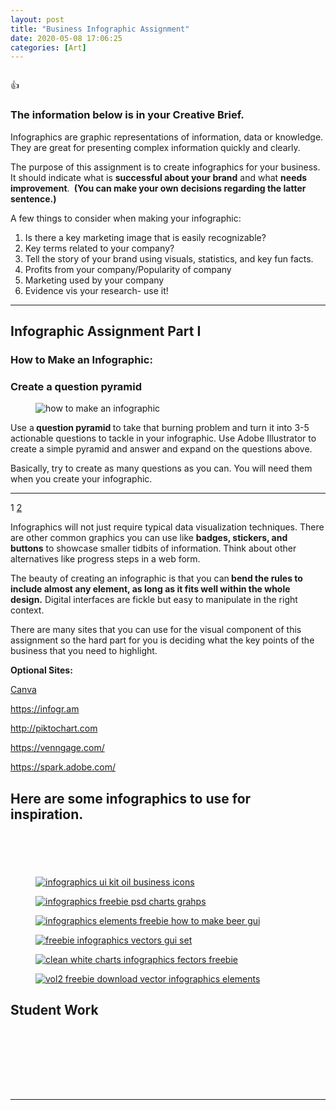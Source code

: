 ```yaml
---
layout: post
title: "Business Infographic Assignment"
date: 2020-05-08 17:06:25
categories: [Art]
---
```


<div class="madtinker_main"><img src="https://s3.amazonaws.com/image-control-storage/2020/02/25160925/what-is-an-infographic1.jpg" alt="" /></div>

:thumbsup:

<h3><strong>The information below is in your Creative Brief.</strong></h3>

<p>Infographics are graphic representations of information, data or knowledge. They are great for presenting complex information quickly and clearly. </p>

<p>The purpose of this assignment is to create infographics for your business. It should indicate what is&nbsp;<strong>successful about your brand</strong>&nbsp;and what&nbsp;<strong>needs improvement</strong>.&nbsp;<strong>&nbsp;(You can make your own decisions regarding the latter sentence.)</strong></p>

<p>A few things to consider when making your infographic:</p>

<ol><li>Is there a key marketing image that is easily recognizable?</li><li>Key terms related to your&nbsp;company?</li><li>Tell the story of your brand using visuals, statistics, and key fun facts.</li><li>Profits from your company/Popularity of company</li><li>Marketing used by your company</li><li>Evidence vis your research- use it!</li></ol>

<hr/>

<h2>Infographic Assignment Part I</h2>

<h3><strong>How to Make an Infographic:</strong></h3>

<h3><strong>Create a question pyramid</strong></h3>

<div class="madtinker_main"><figure><img src="https://s3.amazonaws.com/image-control-storage/2020/02/24151608/how-to-make-an-infographic-25-35.png" alt="how to make an infographic" class="wp-image-13677" title="how to make an infographic"/></figure></div>

<p>Use a<strong>&nbsp;question pyramid&nbsp;</strong>to take that burning problem and turn it into 3-5 actionable questions to tackle in your infographic. Use Adobe Illustrator to create a simple pyramid and answer and expand on the questions above.</p>

<p>Basically, try to create as many questions as you can. You will need them when you create your infographic.</p>

<hr class="wp-block-separator"/>
						
<div id="page-links"> <span class="post-page-numbers current" aria-current="page">1</span> <a href="https://www.nuggetofjoy.com/business-infographic-assignment-2020/2/" class="post-page-numbers">2</a></div>		
		
<p>Infographics will not just require typical&nbsp;data&nbsp;visualization techniques. There are other common graphics you can use like&nbsp;<strong>badges, stickers, and buttons</strong>&nbsp;to showcase smaller tidbits of&nbsp;information. Think about other alternatives like progress steps in a web form.</p>

<p>The beauty of creating an infographic is that you can<strong>&nbsp;bend the rules to include almost any element, as long as it fits well within the whole design.</strong>&nbsp;Digital interfaces are fickle but easy to manipulate in the right context.</p>

<p>There are many sites that you can use for the visual component of this assignment so the hard part for you is deciding what the key points of the business that you need to highlight.</p>

<p><strong>Optional Sites:</strong></p>

<p><a href="https://www.canva.com/create/infographics/?clickId=XyswBt1jKxyOWFH0MdV3iVCmUknVBny1I2SgUg0&amp;utm_medium=affiliate&amp;utm_source=Future%20PLC.&amp;irgwc=1" target="_blank" rel="noreferrer noopener" aria-label="Canva (opens in a new tab)">Canva</a></p>

<p><a href="https://infogr.am">https://infogr.am</a></p>

<p><a href="http://piktochart.com">http://piktochart.com</a></p>

<p><a href="https://venngage.com/">https://venngage.com/</a>&nbsp;</p>

<p><a href="https://spark.adobe.com/">https://spark.adobe.com/</a></p>

<h2>Here are some infographics to use for inspiration.&nbsp;</h2>

<figure class="wp-block-image size-large"><img src="https://s3.amazonaws.com/image-control-storage/2020/02/05185032/animal-lib-queensland-chart.jpg" alt="" class="wp-image-55559"/></figure>

<div class="madtinker_main"><figure class="aligncenter size-large"><img src="https://s3.amazonaws.com/image-control-storage/2020/02/25160855/Infographics-Functions-Art-As-Therapy-2-2.jpg" alt="" class="wp-image-54833"/></figure></div>

<figure class="madtinker_main"><img src="https://s3.amazonaws.com/image-control-storage/2020/02/07143311/transparency.png" alt="" class="wp-image-55564" srcset="https://s3.amazonaws.com/image-control-storage/2020/02/07143311/transparency.png 1000w, https://s3.amazonaws.com/image-control-storage/2020/02/07143311/transparency-768x499.png 768w" sizes="(max-width: 1000px) 100vw, 1000px" /></figure>

<div class="madtinker_main"><figure class="aligncenter size-full"><img src="https://s3.amazonaws.com/image-control-storage/2020/02/25160916/educational-infographic-bluebloc-notes-the-blog-infografia-ingles-el-presente-simple.jpg" alt="" class="wp-image-54834" srcset="https://s3.amazonaws.com/image-control-storage/2020/02/25160916/educational-infographic-bluebloc-notes-the-blog-infografia-ingles-el-presente-simple.jpg 736w, https://s3.amazonaws.com/image-control-storage/2020/02/25160916/educational-infographic-bluebloc-notes-the-blog-infografia-ingles-el-presente-simple-445x1536.jpg 445w, https://s3.amazonaws.com/image-control-storage/2020/02/25160916/educational-infographic-bluebloc-notes-the-blog-infografia-ingles-el-presente-simple-593x2048.jpg 593w" sizes="(max-width: 736px) 100vw, 736px" /></figure></div>

<div class="madtinker_main"><figure class="aligncenter size-full"><img src="https://s3.amazonaws.com/image-control-storage/2020/02/25160957/Marketing-Infographic-Infographic-5-Simple-Hacks-to-Sharpen-Your-Emotional-Intelligence-1.jpg" alt="" class="wp-image-54837" srcset="https://s3.amazonaws.com/image-control-storage/2020/02/25160957/Marketing-Infographic-Infographic-5-Simple-Hacks-to-Sharpen-Your-Emotional-Intelligence-1.jpg 736w, https://s3.amazonaws.com/image-control-storage/2020/02/25160957/Marketing-Infographic-Infographic-5-Simple-Hacks-to-Sharpen-Your-Emotional-Intelligence-1-458x1024.jpg 458w, https://s3.amazonaws.com/image-control-storage/2020/02/25160957/Marketing-Infographic-Infographic-5-Simple-Hacks-to-Sharpen-Your-Emotional-Intelligence-1-688x1536.jpg 688w" sizes="(max-width: 736px) 100vw, 736px" /></figure></div>

<div class="madtinker_main"><figure class="aligncenter"><a href="http://xooplate.com/template/details/11236-oil-theme-business-infographics-vector-chart"><img src="https://s3.amazonaws.com/image-control-storage/blog-images/2016/11/27185058/oil-themed-graphics.jpg" alt="infographics ui kit oil business icons"/></a></figure></div>

<div class="madtinker_main"><figure class="aligncenter"><a href="http://www.cssauthor.com/beautiful-infographic-elements-psd-for-free-download/"><img src="https://s3.amazonaws.com/image-control-storage/blog-images/2016/11/27185052/unique-charts.jpg" alt="infographics freebie psd charts grahps"/></a></figure></div>

<div class="madtinker_main"><figure class="aligncenter"><a href="http://www.webbyarts.com/free-vector-downloads/how-to-make-beer-vector-infographics.html"><img src="https://s3.amazonaws.com/image-control-storage/blog-images/2016/11/27185051/how-to-make-beer-infographic-freebie.jpg" alt="infographics elements freebie how to make beer gui"/></a></figure></div>

<div class="madtinker_main"><figure class="aligncenter"><a href="http://www.pixeden.com/vector-objects/infographic-vector-elements"><img src="https://s3.amazonaws.com/image-control-storage/blog-images/2016/11/27185044/pixeden-vector-set-01.jpg" alt="freebie infographics vectors gui set"/></a></figure></div>

<div class="madtinker_main"><figure class="aligncenter"><a href="http://www.pixeden.com/vector-objects/infographic-vector-elements-vol2"><img src="https://s3.amazonaws.com/image-control-storage/blog-images/2016/11/27185042/pixeden-vector-set-02.jpg" alt="clean white charts infographics fectors freebie"/></a></figure></div>

<div class="madtinker_main"><figure class="aligncenter"><a href="http://wegraphics.net/downloads/free-vector-infographic-vol2/"><img src="https://s3.amazonaws.com/image-control-storage/blog-images/2016/11/27185026/wegraphics-vol2-freebie-elements.jpg" alt="vol2 freebie download vector infographics elements"/></a></figure></div>

<h2>Student Work</h2>

<div class="madtinker_main"><figure class="aligncenter"><a href="https://s3.amazonaws.com/image-control-storage/blog-images/2018/04/11082253/Binder1_Page_5.jpg" data-slb-active="1" data-slb-asset="993037623" data-slb-group="54672"><img src="https://s3.amazonaws.com/image-control-storage/blog-images/2018/04/11082253/Binder1_Page_5.jpg" alt="" class="wp-image-16827" srcset="https://s3.amazonaws.com/image-control-storage/blog-images/2018/04/11082253/Binder1_Page_5.jpg 7200w, https://s3.amazonaws.com/image-control-storage/blog-images/2018/04/11082253/Binder1_Page_5-768x512.jpg 768w, https://s3.amazonaws.com/image-control-storage/blog-images/2018/04/11082253/Binder1_Page_5-1024x683.jpg 1024w" sizes="(max-width: 7200px) 100vw, 7200px" /></a></figure></div>

<div class="madtinker_main"><figure class="aligncenter"><a href="https://s3.amazonaws.com/image-control-storage/blog-images/2018/04/11082256/Binder1_Page_6.jpg" data-slb-active="1" data-slb-asset="782393903" data-slb-group="54672"><img src="https://s3.amazonaws.com/image-control-storage/blog-images/2018/04/11082256/Binder1_Page_6.jpg" alt="" class="wp-image-16828" srcset="https://s3.amazonaws.com/image-control-storage/blog-images/2018/04/11082256/Binder1_Page_6.jpg 2800w, https://s3.amazonaws.com/image-control-storage/blog-images/2018/04/11082256/Binder1_Page_6-768x466.jpg 768w, https://s3.amazonaws.com/image-control-storage/blog-images/2018/04/11082256/Binder1_Page_6-1024x622.jpg 1024w" sizes="(max-width: 2800px) 100vw, 2800px" /></a></figure></div>

<div class="madtinker_main"><figure class="aligncenter"><a href="https://s3.amazonaws.com/image-control-storage/blog-images/2018/04/11082517/Binder1_Page_3.png" data-slb-active="1" data-slb-asset="178053711" data-slb-group="54672"><img src="https://s3.amazonaws.com/image-control-storage/blog-images/2018/04/11082517/Binder1_Page_3.png" alt="" class="wp-image-16829" srcset="https://s3.amazonaws.com/image-control-storage/blog-images/2018/04/11082517/Binder1_Page_3.png 2000w, https://s3.amazonaws.com/image-control-storage/blog-images/2018/04/11082517/Binder1_Page_3-768x1144.png 768w, https://s3.amazonaws.com/image-control-storage/blog-images/2018/04/11082517/Binder1_Page_3-687x1024.png 687w" sizes="(max-width: 2000px) 100vw, 2000px" /></a></figure></div>

<div class="madtinker_main"><figure class="aligncenter"><a href="https://s3.amazonaws.com/image-control-storage/blog-images/2018/04/11083055/infographic-4.png" data-slb-active="1" data-slb-asset="2093493281" data-slb-group="54672"><img src="https://s3.amazonaws.com/image-control-storage/blog-images/2018/04/11083055/infographic-4.png" alt="" class="wp-image-16830" srcset="https://s3.amazonaws.com/image-control-storage/blog-images/2018/04/11083055/infographic-4.png 2000w, https://s3.amazonaws.com/image-control-storage/blog-images/2018/04/11083055/infographic-4-768x526.png 768w, https://s3.amazonaws.com/image-control-storage/blog-images/2018/04/11083055/infographic-4-1024x701.png 1024w" sizes="(max-width: 2000px) 100vw, 2000px" /></a></figure></div>

<div class="madtinker_main"><figure class="aligncenter"><a href="https://s3.amazonaws.com/image-control-storage/blog-images/2018/04/11083312/Binder12_Page_2.png" data-slb-active="1" data-slb-asset="2124765369" data-slb-group="54672"><img src="https://s3.amazonaws.com/image-control-storage/blog-images/2018/04/11083312/Binder12_Page_2.png" alt="" class="wp-image-16831" srcset="https://s3.amazonaws.com/image-control-storage/blog-images/2018/04/11083312/Binder12_Page_2.png 2000w, https://s3.amazonaws.com/image-control-storage/blog-images/2018/04/11083312/Binder12_Page_2-768x512.png 768w, https://s3.amazonaws.com/image-control-storage/blog-images/2018/04/11083312/Binder12_Page_2-1024x682.png 1024w" sizes="(max-width: 2000px) 100vw, 2000px" /></a></figure></div>

<figure class="madtinker_main"><img src="https://s3.amazonaws.com/image-control-storage/2020/02/21175407/InfoGraph-683x1024.jpg" alt="" class="wp-image-54697" srcset="https://s3.amazonaws.com/image-control-storage/2020/02/21175407/InfoGraph-683x1024.jpg 683w, https://s3.amazonaws.com/image-control-storage/2020/02/21175407/InfoGraph-768x1152.jpg 768w, https://s3.amazonaws.com/image-control-storage/2020/02/21175407/InfoGraph-1024x1536.jpg 1024w, https://s3.amazonaws.com/image-control-storage/2020/02/21175407/InfoGraph-1365x2048.jpg 1365w, https://s3.amazonaws.com/image-control-storage/2020/02/21175407/InfoGraph-scaled.jpg 1707w" sizes="(max-width: 683px) 100vw, 683px" /></figure>

<figure class="madtinker_main"><img src="https://s3.amazonaws.com/image-control-storage/2020/02/21175413/2020-02-21-16_51_36-Window.png" alt="" class="wp-image-54698" srcset="https://s3.amazonaws.com/image-control-storage/2020/02/21175413/2020-02-21-16_51_36-Window.png 1000w, https://s3.amazonaws.com/image-control-storage/2020/02/21175413/2020-02-21-16_51_36-Window-768x549.png 768w" sizes="(max-width: 1000px) 100vw, 1000px" /></figure>

<figure class="madtinker_main"><img src="https://s3.amazonaws.com/image-control-storage/2020/02/21175419/2020-02-21-16_50_36-Window.png" alt="" class="wp-image-54699" srcset="https://s3.amazonaws.com/image-control-storage/2020/02/21175419/2020-02-21-16_50_36-Window.png 933w, https://s3.amazonaws.com/image-control-storage/2020/02/21175419/2020-02-21-16_50_36-Window-768x510.png 768w" sizes="(max-width: 933px) 100vw, 933px" /></figure>
			
---
